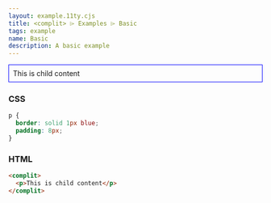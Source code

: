 ```yaml
---
layout: example.11ty.cjs
title: <complit> ⌲ Examples ⌲ Basic
tags: example
name: Basic
description: A basic example
---
```


<style>
  complit p {
    border: solid 1px blue;
    padding: 8px;
  }
</style>
<complit>
  <p>This is child content</p>
</complit>

<h3>CSS</h3>

```css
p {
  border: solid 1px blue;
  padding: 8px;
}
```

<h3>HTML</h3>

```html
<complit>
  <p>This is child content</p>
</complit>
```

